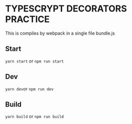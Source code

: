 # TYPESCRYPT DECORATORS PRACTICE

This is compiles by webpack in a single file bundle.js

## Start

`yarn start` or `npm run start`

## Dev

`yarn dev`or `npm run dev`

## Build

`yarn build` or `npm run build`
